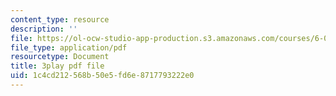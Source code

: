 ```yaml
---
content_type: resource
description: ''
file: https://ol-ocw-studio-app-production.s3.amazonaws.com/courses/6-004-computation-structures-spring-2017/1c4cd212568b50e5fd6e8717793222e0_p2j16ebu14U.pdf
file_type: application/pdf
resourcetype: Document
title: 3play pdf file
uid: 1c4cd212-568b-50e5-fd6e-8717793222e0
---
```

